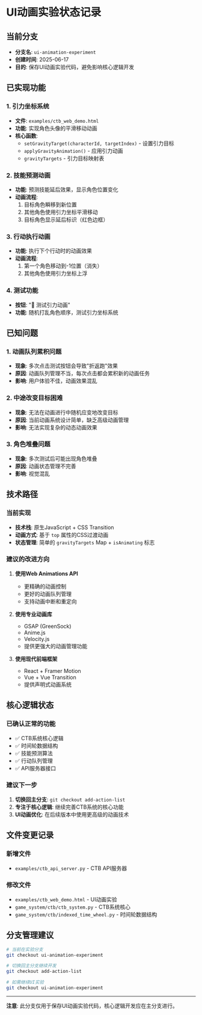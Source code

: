 # UI动画实验状态记录

## 当前分支
- **分支名**: `ui-animation-experiment`
- **创建时间**: 2025-06-17
- **目的**: 保存UI动画实验代码，避免影响核心逻辑开发

## 已实现功能

### 1. 引力坐标系统
- **文件**: `examples/ctb_web_demo.html`
- **功能**: 实现角色头像的平滑移动动画
- **核心函数**:
  - `setGravityTarget(characterId, targetIndex)` - 设置引力目标
  - `applyGravityAnimation()` - 应用引力动画
  - `gravityTargets` - 引力目标映射表

### 2. 技能预测动画
- **功能**: 预测技能延后效果，显示角色位置变化
- **动画流程**:
  1. 目标角色瞬移到新位置
  2. 其他角色使用引力坐标平滑移动
  3. 目标角色显示延后标识（红色边框）

### 3. 行动执行动画
- **功能**: 执行下个行动时的动画效果
- **动画流程**:
  1. 第一个角色移动到-1位置（消失）
  2. 其他角色使用引力坐标上浮

### 4. 测试功能
- **按钮**: "🎯 测试引力动画"
- **功能**: 随机打乱角色顺序，测试引力坐标系统

## 已知问题

### 1. 动画队列累积问题
- **现象**: 多次点击测试按钮会导致"折返跑"效果
- **原因**: 动画队列管理不当，每次点击都会累积新的动画任务
- **影响**: 用户体验不佳，动画效果混乱

### 2. 中途改变目标困难
- **现象**: 无法在动画进行中随机应变地改变目标
- **原因**: 当前动画系统设计简单，缺乏高级动画管理
- **影响**: 无法实现复杂的动态动画效果

### 3. 角色堆叠问题
- **现象**: 多次测试后可能出现角色堆叠
- **原因**: 动画状态管理不完善
- **影响**: 视觉混乱

## 技术路径

### 当前实现
- **技术栈**: 原生JavaScript + CSS Transition
- **动画方式**: 基于 `top` 属性的CSS过渡动画
- **状态管理**: 简单的 `gravityTargets` Map + `isAnimating` 标志

### 建议的改进方向
1. **使用Web Animations API**
   - 更精确的动画控制
   - 更好的动画队列管理
   - 支持动画中断和重定向

2. **使用专业动画库**
   - GSAP (GreenSock)
   - Anime.js
   - Velocity.js
   - 提供更强大的动画管理功能

3. **使用现代前端框架**
   - React + Framer Motion
   - Vue + Vue Transition
   - 提供声明式动画系统

## 核心逻辑状态

### 已确认正常的功能
- ✅ CTB系统核心逻辑
- ✅ 时间轮数据结构
- ✅ 技能预测算法
- ✅ 行动队列管理
- ✅ API服务器接口

### 建议下一步
1. **切换回主分支**: `git checkout add-action-list`
2. **专注于核心逻辑**: 继续完善CTB系统的核心功能
3. **UI动画优化**: 在后续版本中使用更高级的动画技术

## 文件变更记录

### 新增文件
- `examples/ctb_api_server.py` - CTB API服务器

### 修改文件
- `examples/ctb_web_demo.html` - UI动画实验
- `game_system/ctb/ctb_system.py` - CTB系统核心
- `game_system/ctb/indexed_time_wheel.py` - 时间轮数据结构

## 分支管理建议

```bash
# 当前在实验分支
git checkout ui-animation-experiment

# 切换回主分支继续开发
git checkout add-action-list

# 如需继续UI实验
git checkout ui-animation-experiment
```

---
**注意**: 此分支仅用于保存UI动画实验代码，核心逻辑开发应在主分支进行。